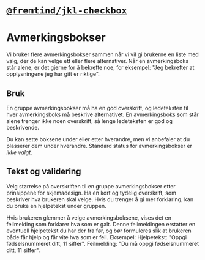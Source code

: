 # [`@fremtind/jkl-checkbox`](https://fremtind.github.io/jokul/components/checkbox/)

# Avmerkingsbokser
Vi bruker flere avmerkingsbokser sammen når vi vil gi  brukerne en liste med valg, der de kan velge ett eller flere  alternativer. 
Når en avmerkingsboks står alene, er det gjerne for å bekrefte noe, for eksempel: "Jeg bekrefter at opplysningene jeg har gitt er riktige". 

## Bruk
En gruppe avmerkingsbokser må ha en god overskrift, og ledeteksten til hver avmerkingsboks må beskrive alternativet. En avmerkingsboks som står alene trenger ikke noen overskrift, så lenge ledeteksten er god og beskrivende.

Du kan sette boksene under eller etter hverandre, men vi anbefaler at du plasserer dem under hverandre. Standard status for avmerkingsbokser er _ikke valgt_.

## Tekst og validering
Velg størrelse på overskriften til en gruppe avmerkingsbokser etter prinsippene for skjemadesign. Ha en kort og tydelig overskrift, som beskriver hva brukeren skal velge. Hvis du trenger å gi mer forklaring, kan du bruke en hjelpetekst under gruppen.

Hvis brukeren glemmer å velge avmerkingsboksene, vises det en feilmelding som forklarer hva som er galt. Denne feilmeldingen erstatter en eventuell hjelpetekst du har der fra før, og bør formuleres slik at brukeren både får hjelp og får vite hva som er feil. Eksempel: Hjelpetekst: "Oppgi fødselsnummeret ditt, 11 siffer". Feilmelding: "Du må oppgi fødselsnummeret ditt, 11 siffer".
